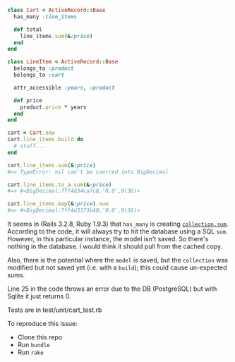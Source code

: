 ```ruby
class Cart < ActiveRecord::Base
  has_many :line_items

  def total
    line_items.sum(&:price)
  end
end

class LineItem < ActiveRecord::Base
  belongs_to :product
  belongs_to :cart

  attr_accessible :years, :product

  def price
    product.price * years
  end
end

cart = Cart.new
cart.line_items.build do
  # stuff...
end

cart.line_items.sum(&:price)
#=> TypeError: nil can't be coerced into BigDecimal

cart.line_items.to_a.sum(&:price)
#=> #<BigDecimal:7ff4d34ca7c8,'0.0',9(36)>

cart.line_items.map(&:price).sum
#=> #<BigDecimal:7ff4d3373b40,'0.0',9(36)>
```

It seems in (Rails 3.2.8, Ruby 1.9.3) that `has_many` is creating
[`collection.sum`](https://github.com/rails/rails/blob/959fb8ea651fa6638aaa7caced20d921ca2ea5c1/activerecord/lib/active_record/associations/collection_association.rb#L181).
According to the code, it will always try to hit the database using a SQL `sum`.
However, in this particular instance, the model isn't saved. So there's nothing
in the database. I would think it should pull from the cached copy.

Also, there is the potential where the `model` is saved, but the `collection`
was modified but not saved yet (i.e. with a `build`); this could cause
un-expected sums.

Line 25 in the code throws an error due to the DB (PostgreSQL) but with
Sqlite it just returns 0.

Tests are in test/unit/cart_test.rb

To reproduce this issue:

  * Clone this repo
  * Run `bundle`
  * Run `rake`
